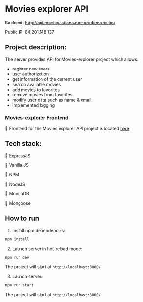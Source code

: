 # Movies explorer API

Backend: http://api.movies.tatiana.nomoredomains.icu

Public IP: 84.201.148.137

## Project description:

The server provides API for Movies-explorer project which allows: 
* register new users
* user authorization
* get information of the current user
* search available movies
* add movies to favorites
* remove movies from favorites
* modify user data such as name & email
* implemented logging


### Movies-explorer Frontend

:link: Frontend for the Movies explorer API project is located [here](https://github.com/TatianaRyzhova/movies-explorer-frontend)

## Tech stack:

:small_blue_diamond: ExpressJS

:small_blue_diamond: Vanilla JS

:small_blue_diamond: NPM

:small_blue_diamond: NodeJS

:small_blue_diamond: MongoDB

:small_blue_diamond: Mongoose

## How to run

1. Install npm dependencies:

```sh
npm install
```

2. Launch server in hot-reload mode:

```sh
npm run dev
```
The project will start at `http://localhost:3000/`

3. Launch server:

```sh
npm run start
```
The project will start at `http://localhost:3000/`
